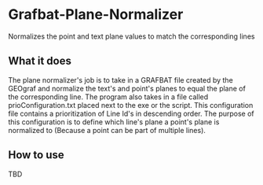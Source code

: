 # Grafbat-Plane-Normalizer
Normalizes the point and text plane values to match the corresponding lines
## What it does

The plane normalizer's job is to take in a GRAFBAT file created by the GEOgraf and normalize the 
text's and point's planes to equal the plane of the corresponding line. 
The program also takes in a file called prioConfiguration.txt placed  next to the exe or the script.
This configuration file contains a prioritization of Line Id's in descending order.
The purpose of this configuration is to define which line's plane a point's plane is normalized to (Because a point can be part of multiple lines).

## How to use
TBD
